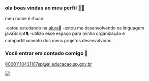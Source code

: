 ### ola boas vindas ao meu perfil 🖤🏴

meu nome é rhuan 

-estou estudando na [alura](https://www.alura.com.br)🥇
-estou me desenvolvendo na linguagem javaScript🐈
-utilizo esse espaço para minha organização e compartilhamento dos meus projetos desenvolvidos 

### Você entrar em contado comigo 📧

00001110431107sp@al.educacao.sp.gov.br



![](https://media1.tenor.com/m/-y7C_yu3HOYAAAAC/giga-chad.gif)
